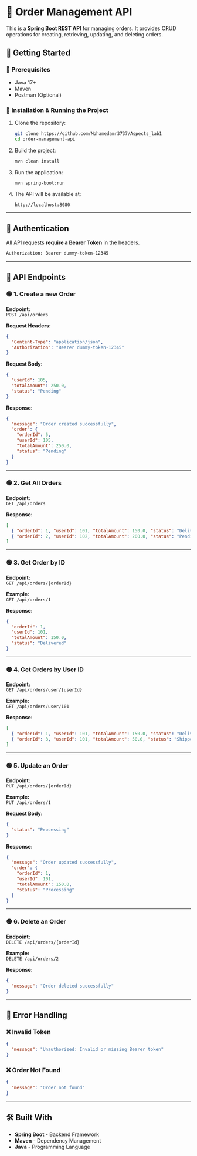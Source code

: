 # 🛒 Order Management API

This is a **Spring Boot REST API** for managing orders. It provides CRUD operations for creating, retrieving, updating, and deleting orders. 

## 🚀 Getting Started

### 🔹 Prerequisites
- Java 17+
- Maven
- Postman (Optional)

### 🔹 Installation & Running the Project
1. Clone the repository:
   ```sh
   git clone https://github.com/Mohamedamr3737/Aspects_lab1
   cd order-management-api
   ```
2. Build the project:
   ```sh
   mvn clean install
   ```
3. Run the application:
   ```sh
   mvn spring-boot:run
   ```
4. The API will be available at:
   ```
   http://localhost:8080
   ```

---

## 🔐 Authentication
All API requests **require a Bearer Token** in the headers.

```sh
Authorization: Bearer dummy-token-12345
```

---

## 📌 API Endpoints

### 🟢 1. Create a new Order
**Endpoint:**  
`POST /api/orders`

**Request Headers:**
```json
{
  "Content-Type": "application/json",
  "Authorization": "Bearer dummy-token-12345"
}
```

**Request Body:**
```json
{
  "userId": 105,
  "totalAmount": 250.0,
  "status": "Pending"
}
```

**Response:**
```json
{
  "message": "Order created successfully",
  "order": {
    "orderId": 5,
    "userId": 105,
    "totalAmount": 250.0,
    "status": "Pending"
  }
}
```

---

### 🟢 2. Get All Orders
**Endpoint:**  
`GET /api/orders`

**Response:**
```json
[
  { "orderId": 1, "userId": 101, "totalAmount": 150.0, "status": "Delivered" },
  { "orderId": 2, "userId": 102, "totalAmount": 200.0, "status": "Pending" }
]
```

---

### 🟢 3. Get Order by ID
**Endpoint:**  
`GET /api/orders/{orderId}`

**Example:**  
`GET /api/orders/1`

**Response:**
```json
{
  "orderId": 1,
  "userId": 101,
  "totalAmount": 150.0,
  "status": "Delivered"
}
```

---

### 🟢 4. Get Orders by User ID
**Endpoint:**  
`GET /api/orders/user/{userId}`

**Example:**  
`GET /api/orders/user/101`

**Response:**
```json
[
  { "orderId": 1, "userId": 101, "totalAmount": 150.0, "status": "Delivered" },
  { "orderId": 3, "userId": 101, "totalAmount": 50.0, "status": "Shipped" }
]
```

---

### 🟢 5. Update an Order
**Endpoint:**  
`PUT /api/orders/{orderId}`

**Example:**  
`PUT /api/orders/1`

**Request Body:**
```json
{
  "status": "Processing"
}
```

**Response:**
```json
{
  "message": "Order updated successfully",
  "order": {
    "orderId": 1,
    "userId": 101,
    "totalAmount": 150.0,
    "status": "Processing"
  }
}
```

---

### 🟢 6. Delete an Order
**Endpoint:**  
`DELETE /api/orders/{orderId}`

**Example:**  
`DELETE /api/orders/2`

**Response:**
```json
{
  "message": "Order deleted successfully"
}
```

---

## 📌 Error Handling
### ❌ Invalid Token
```json
{
  "message": "Unauthorized: Invalid or missing Bearer token"
}
```

### ❌ Order Not Found
```json
{
  "message": "Order not found"
}
```

---

## 🛠 Built With
- **Spring Boot** - Backend Framework
- **Maven** - Dependency Management
- **Java** - Programming Language

